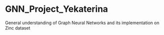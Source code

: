 # GNN_Project_Yekaterina
General understanding of Graph Neural Networks and its implementation on Zinc dataset
